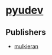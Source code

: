 # [pyudev](https://pypi.org/project/pyudev)



## Publishers
- [mulkieran](https://pypi.org/user/mulkieran)

